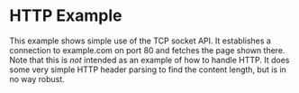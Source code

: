 HTTP Example
============

This example shows simple use of the TCP socket API.
It establishes a connection to example.com on port 80 and fetches the page shown there.
Note that this is *not* intended as an example of how to handle HTTP.
It does some very simple HTTP header parsing to find the content length, but is in no way robust.
